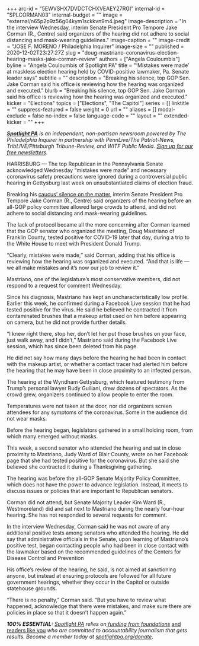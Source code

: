 +++
arc-id = "5EWVSHX7DVDCTCHXVEAEY27RGI"
internal-id = "SPLCORMAN03"
internal-budget = ""
image = "external/n65p2p9z56g04kym1sckkvn9m4.jpeg"
image-description = "In the interview Wednesday, interim Senate President Pro Tempore Jake Corman (R., Centre) said organizers of the hearing did not adhere to social distancing and mask-wearing guidelines."
image-caption = ""
image-credit = "JOSE F. MORENO / Philadelphia Inquirer"
image-size = ""
published = 2020-12-02T23:27:27Z
slug = "doug-mastriano-coronavirus-election-hearing-masks-jake-corman-review"
authors = ["Angela Couloumbis"]
byline = "Angela Couloumbis of Spotlight PA"
title = "‘Mistakes were made’ at maskless election hearing held by COVID-positive lawmaker, Pa. Senate leader says"
subtitle = ""
description = "Breaking his silence, top GOP Sen. Jake Corman said his office is reviewing how the hearing was organized and executed."
blurb = "Breaking his silence, top GOP Sen. Jake Corman said his office is reviewing how the hearing was organized and executed."
kicker = "Elections"
topics = ["Elections", "The Capitol"]
series = []
linktitle = ""
suppress-featured = false
weight = 0
url = ""
aliases = []
modal-exclude = false
no-index = false
language-code = ""
layout = ""
extended-kicker = ""
+++

<a href="https://www.spotlightpa.org/"><i><b>Spotlight PA</b></i></a><i> is an independent, non-partisan newsroom powered by The Philadelphia Inquirer in partnership with PennLive/The Patriot-News, TribLIVE/Pittsburgh Tribune-Review, and WITF Public Media. </i><a href="https://www.spotlightpa.org/newsletters"><i>Sign up for our free newsletters</i></a><i>.</i>

HARRISBURG — The top Republican in the Pennsylvania Senate acknowledged Wednesday “mistakes were made” and necessary coronavirus safety precautions were ignored during a controversial public hearing in Gettysburg last week on unsubstantiated claims of election fraud.

Breaking his <a href="https://www.spotlightpa.org/news/2020/12/doug-mastriano-senate-gop-leadership-coronavirus-surge/">caucus’ silence on the matter</a>, interim Senate President Pro Tempore Jake Corman (R., Centre) said organizers of the hearing before an all-GOP policy committee allowed large crowds to attend, and did not adhere to social distancing and mask-wearing guidelines.

The lack of protocol became all the more concerning after Corman learned that the GOP senator who organized the meeting, Doug Mastriano of Franklin County, tested positive for COVID-19 later that day, during a trip to the White House to meet with President Donald Trump.

“Clearly, mistakes were made,” said Corman, adding that his office is reviewing how the hearing was organized and executed. “And that is life — we all make mistakes and it’s now our job to review it.”

Mastriano, one of the legislature’s most conservative members, did not respond to a request for comment Wednesday.

<script src="https://www.spotlightpa.org/embed.js" async></script><div data-spl-embed-version="1" data-spl-src="https://www.spotlightpa.org/embeds/donate/?teaser_text=Spotlight%20PA%20provides%20essential%2C%20public-service%20journalism%20thanks%20to%20readers%20like%20you.%20%3Cb%3EBecome%20a%20member%20today%20with%20a%20gift%20of%20%2415%2Fmonth%20or%20more%20and%20receive%20our%20exclusive%20Pennsylvania%20tote%20bag.%3C%2Fb%3E&cta_text=YES%2C%20COUNT%20ME%20IN&eyebrow_text=BECOME%20A%20MEMBER"></div>

Since his diagnosis, Mastriano has kept an uncharacteristically low profile. Earlier this week, he confirmed during a Facebook Live session that he had tested positive for the virus. He said he believed he contracted it from contaminated brushes that a makeup artist used on him before appearing on camera, but he did not provide further details.

“I knew right there, stop her, don’t let her put those brushes on your face, just walk away, and I didn’t,” Mastriano said during the Facebook Live session, which has since been deleted from his page.

He did not say how many days before the hearing he had been in contact with the makeup artist, or whether a contact tracer had alerted him before the hearing that he may have been in close proximity to an infected person.

The hearing at the Wyndham Gettysburg, which featured testimony from Trump’s personal lawyer Rudy Guiliani, drew dozens of spectators. As the crowd grew, organizers continued to allow people to enter the room.

Temperatures were not taken at the door, nor did organizers screen attendees for any symptoms of the coronavirus. Some in the audience did not wear masks.

Before the hearing began, legislators gathered in a small holding room, from which many emerged without masks.

This week, a second senator who attended the hearing and sat in close proximity to Mastriano, Judy Ward of Blair County, wrote on her Facebook page that she had tested positive for the coronavirus. But she said she believed she contracted it during a Thanksgiving gathering.

The hearing was before the all-GOP Senate Majority Policy Committee, which does not have the power to advance legislation. Instead, it meets to discuss issues or policies that are important to Republican senators.

<script src="https://www.spotlightpa.org/embed.js" async></script><div data-spl-embed-version="1" data-spl-src="https://www.spotlightpa.org/embeds/newsletter/"></div>

Corman did not attend, but Senate Majority Leader Kim Ward (R., Westmoreland) did and sat next to Mastriano during the nearly four-hour hearing. She has not responded to several requests for comment.

In the interview Wednesday, Corman said he was not aware of any additional positive tests among senators who attended the hearing. He did say that administrative officials in the Senate, upon learning of Mastriano’s positive test, began contacting people who had been in close contact with the lawmaker based on the recommended guidelines of the Centers for Disease Control and Prevention

His office’s review of the hearing, he said, is not aimed at sanctioning anyone, but instead at ensuring protocols are followed for all future government hearings, whether they occur in the Capitol or outside statehouse grounds.

“There is no penalty,” Corman said. “But you have to review what happened, acknowledge that there were mistakes, and make sure there are policies in place so that it doesn’t happen again.”

<i><b>100% ESSENTIAL:</b></i><i> </i><a href="https://www.spotlightpa.org/"><i>Spotlight PA</i></a><i> relies on</i><a href="https://www.spotlightpa.org/support"><i> funding from foundations</i></a><i> </i><a href="https://www.spotlightpa.org/support">and readers like you</a><i> who are committed to accountability journalism that gets results. Become a member today at </i><a href="/donate?campaign=701Dn000000YgovIAC"><i>spotlightpa.org/donate</i></a><i>.</i>
